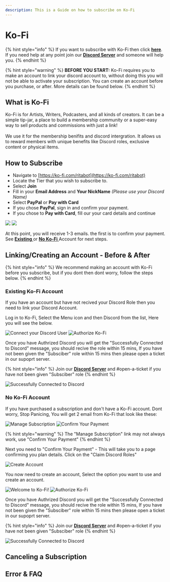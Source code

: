 ```yaml
---
description: This is a Guide on how to subscribe on Ko-Fi
---
```


# Ko-Fi



{% hint style="info" %}
If you want to subscribe with Ko-Fi then click [**here**](https://ko-fi.com/ritabot). \
If you need help at any point join our [**Discord Server**](https://discord.gg/mgNR64R) and someone will help you.
{% endhint %}

{% hint style="warning" %}
**BEFORE YOU START:** Ko-Fi requires you to make an account to link your discord account to, without doing this you will not be able to activate your subscription. You can create an account before you purchase, or after. More details can be found below.
{% endhint %}

## What is Ko-Fi

Ko-Fi is for Artists, Writers, Podcasters, and all kinds of creators. It can be a simple tip-jar, a place to build a membership community or a super-easy way to sell products and commissions with just a link!\
\
We use it for the membership benifits and discord intergration. It allows us to reward members with unique benefits like Discord roles, exclusive content or physical items.

## How to Subscribe

* Navigate to [https://ko-fi.com/ritabot](https://ko-fi.com/ritabot)
* Locate the Tier that you wish to subscribe to.
* Select **Join**
* Fill in your **Email Address** and **Your NickName** _(Please use your Discord Name)_
* Select **PayPal** or **Pay with Card**
* If you chose **PayPal**, sign in and confirm your payment.
* If you chose to **Pay with Card**, fill our your card details and continue

![](<../../.gitbook/assets/image (10).png>) ![](<../../.gitbook/assets/image (13).png>)

At this point, you will receive 1-3 emails. the first is to confirm your payment.\
See [**Existing** ](method-1.md#if-you-have-made-an-account-on-ko-fi-already.)or [**No Ko-Fi** ](method-1.md#if-you-have-purchased-a-subscription-and-dont-have-a-ko-fi-account.)Account for next steps.

## Linking/Creating an Account - Before & After

{% hint style="info" %}
We recommend making an account with Ko-Fi before you subscribe, but if you dont then dont worry, follow the steps below.
{% endhint %}

### Existing Ko-Fi Account

If you have an account but have not recived your Discord Role then you need to link your Discord Account.&#x20;

Log in to Ko-Fi, Select the Menu icon and then Discord from the list, Here you will see the below.

![Connect your Discord User](<../../.gitbook/assets/Discord Auth.PNG>) ![Authorize Ko-Fi](../../.gitbook/assets/Discord.PNG)

Once you have Authrized Discord you will get the "Successfully Connected to Discord" message,  you should recive the role within 15 mins, If you have not been given the "Subsciber" role within 15 mins then please open a ticket in our supoprt server. &#x20;

{% hint style="info" %}
Join our [**Discord Server**](https://discord.gg/mgNR64R) and #open-a-ticket if you have not been given "Subsciber" role
{% endhint %}

![Successfully Connected to Discord](../../.gitbook/assets/Done.png)

### No Ko-Fi Account

If you have purchased a subscription and don't have a Ko-Fi account. Dont worry, Stop Panicing, You will get 2 email from Ko-Fi that look like these:

![Manage Subscription](../../.gitbook/assets/Manage.PNG) ![Confirm Your Payment](../../.gitbook/assets/Payment.PNG)

{% hint style="warning" %}
The "Manage Subscription" link may not always work, use "Confirm Your Payment"
{% endhint %}

Next you need to "Confirm Your Payment" - This will take you to a page confirming you plan details. Click on the "Claim Discord Roles"&#x20;

![Create Account](../../.gitbook/assets/unknown.png)

You now need to create an account, Select the option you want to use and create an account.&#x20;

![Welcome to Ko-Fi!](../../.gitbook/assets/Congrats.png) ![Authorize Ko-Fi](../../.gitbook/assets/Discord.PNG)

Once you have Authrized Discord you will get the "Successfully Connected to Discord" message,  you should recive the role within 15 mins, If you have not been given the "Subsciber" role within 15 mins then please open a ticket in our supoprt server. &#x20;

{% hint style="info" %}
Join our [**Discord Server**](https://discord.gg/mgNR64R) and #open-a-ticket if you have not been given "Subsciber" role
{% endhint %}

![Successfully Connected to Discord](../../.gitbook/assets/Done.png)

## Canceling a Subscription



## Error & FAQ


